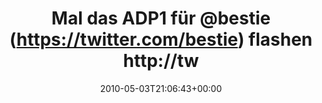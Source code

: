 ---
retweeted: false
source: <a href="http://twitter.com" rel="nofollow">Twitter Web Client</a>
entities:
  hashtags: []
  symbols: []
  user_mentions:
  - name: bestie
    screen_name: bestie
    indices:
    - '17'
    - '24'
    id_str: '12335932'
    id: '12335932'
  urls: []
display_text_range:
- '0'
- '58'
favorite_count: '0'
id_str: '13325966599'
truncated: false
retweet_count: '0'
id: '13325966599'
created_at: Mon May 03 21:06:43 +0000 2010
favorited: false
full_text: Mal das ADP1 für [@bestie](https://twitter.com/bestie) flashen http://twitpic.com/1kqiw9
lang: de
tags:
- pesos/twitter
date: '2010-05-03T21:06:43+00:00'
src: https://twitter.com/bascht/status/13325966599
original_url: https://twitter.com/bascht/status/13325966599
type: twitter_tweet
text: Mal das ADP1 für [@bestie](https://twitter.com/bestie) flashen http://twitpic.com/1kqiw9
title: Mal das ADP1 für @bestie (https://twitter.com/bestie) flashen http://tw

---